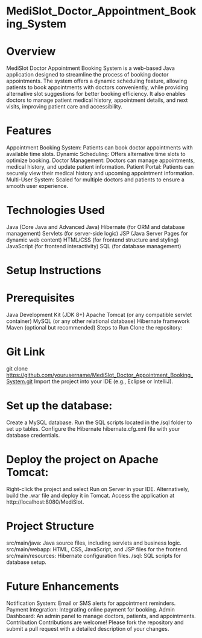 # MediSlot_Doctor_Appointment_Booking_System
# Overview
MediSlot Doctor Appointment Booking System is a web-based Java application designed to streamline the process of booking doctor appointments. The system offers a dynamic scheduling feature, allowing patients to book appointments with doctors conveniently, while providing alternative slot suggestions for better booking efficiency. It also enables doctors to manage patient medical history, appointment details, and next visits, improving patient care and accessibility.

# Features
Appointment Booking System: Patients can book doctor appointments with available time slots.
Dynamic Scheduling: Offers alternative time slots to optimize booking.
Doctor Management: Doctors can manage appointments, medical history, and update patient information.
Patient Portal: Patients can securely view their medical history and upcoming appointment information.
Multi-User System: Scaled for multiple doctors and patients to ensure a smooth user experience.

# Technologies Used
Java (Core Java and Advanced Java)
Hibernate (for ORM and database management)
Servlets (for server-side logic)
JSP (Java Server Pages for dynamic web content)
HTML/CSS (for frontend structure and styling)
JavaScript (for frontend interactivity)
SQL (for database management)

# Setup Instructions
# Prerequisites
Java Development Kit (JDK 8+)
Apache Tomcat (or any compatible servlet container)
MySQL (or any other relational database)
Hibernate framework
Maven (optional but recommended)
Steps to Run
Clone the repository:

# Git Link
git clone https://github.com/yourusername/MediSlot_Doctor_Appointment_Booking_System.git
Import the project into your IDE (e.g., Eclipse or IntelliJ).

# Set up the database:
Create a MySQL database.
Run the SQL scripts located in the /sql folder to set up tables.
Configure the Hibernate hibernate.cfg.xml file with your database credentials.

# Deploy the project on Apache Tomcat:
Right-click the project and select Run on Server in your IDE.
Alternatively, build the .war file and deploy it in Tomcat.
Access the application at http://localhost:8080/MediSlot.

# Project Structure
src/main/java: Java source files, including servlets and business logic.
src/main/webapp: HTML, CSS, JavaScript, and JSP files for the frontend.
src/main/resources: Hibernate configuration files.
/sql: SQL scripts for database setup.

# Future Enhancements
Notification System: Email or SMS alerts for appointment reminders.
Payment Integration: Integrating online payment for booking.
Admin Dashboard: An admin panel to manage doctors, patients, and appointments.
Contribution
Contributions are welcome! Please fork the repository and submit a pull request with a detailed description of your changes.
